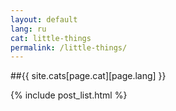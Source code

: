 ```yaml
---
layout: default
lang: ru
cat: little-things
permalink: /little-things/
---
```


##{{ site.cats[page.cat][page.lang] }}

{% include post_list.html %}
